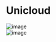 # Unicloud
![image](https://user-images.githubusercontent.com/96046778/194850517-9776a772-db07-49cb-820a-314e0667ed5e.png)  
![image](https://user-images.githubusercontent.com/96046778/194850529-53e60b65-0948-4fb8-ab0a-7392962e03e1.png)
